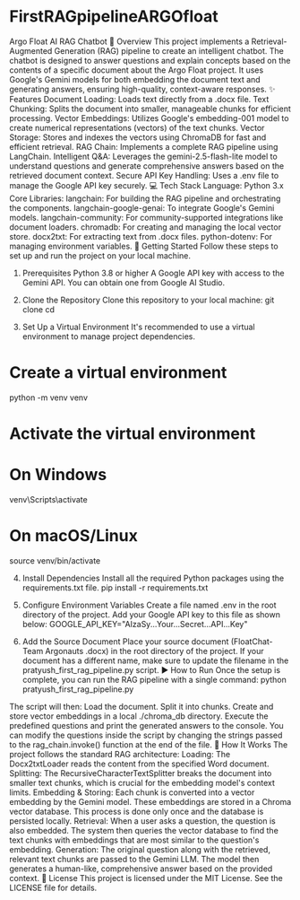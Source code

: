 # FirstRAGpipelineARGOfloat

Argo Float AI RAG Chatbot
📝 Overview
This project implements a Retrieval-Augmented Generation (RAG) pipeline to create an intelligent chatbot. The chatbot is designed to answer questions and explain concepts based on the contents of a specific document about the Argo Float project. It uses Google's Gemini models for both embedding the document text and generating answers, ensuring high-quality, context-aware responses.
✨ Features
Document Loading: Loads text directly from a .docx file.
Text Chunking: Splits the document into smaller, manageable chunks for efficient processing.
Vector Embeddings: Utilizes Google's embedding-001 model to create numerical representations (vectors) of the text chunks.
Vector Storage: Stores and indexes the vectors using ChromaDB for fast and efficient retrieval.
RAG Chain: Implements a complete RAG pipeline using LangChain.
Intelligent Q&A: Leverages the gemini-2.5-flash-lite model to understand questions and generate comprehensive answers based on the retrieved document context.
Secure API Key Handling: Uses a .env file to manage the Google API key securely.
💻 Tech Stack
Language: Python 3.x
Core Libraries:
langchain: For building the RAG pipeline and orchestrating the components.
langchain-google-genai: To integrate Google's Gemini models.
langchain-community: For community-supported integrations like document loaders.
chromadb: For creating and managing the local vector store.
docx2txt: For extracting text from .docx files.
python-dotenv: For managing environment variables.
🚀 Getting Started
Follow these steps to set up and run the project on your local machine.
1. Prerequisites
Python 3.8 or higher
A Google API key with access to the Gemini API. You can obtain one from Google AI Studio.
2. Clone the Repository
Clone this repository to your local machine:
git clone <your-repository-url>
cd <your-repository-directory>


3. Set Up a Virtual Environment
It's recommended to use a virtual environment to manage project dependencies.
# Create a virtual environment
python -m venv venv

# Activate the virtual environment
# On Windows
venv\Scripts\activate
# On macOS/Linux
source venv/bin/activate


4. Install Dependencies
Install all the required Python packages using the requirements.txt file.
pip install -r requirements.txt


5. Configure Environment Variables
Create a file named .env in the root directory of the project.
Add your Google API key to this file as shown below:
GOOGLE_API_KEY="AIzaSy...Your...Secret...API...Key"


6. Add the Source Document
Place your source document (FloatChat- Team Argonauts .docx) in the root directory of the project.
If your document has a different name, make sure to update the filename in the pratyush_first_rag_pipeline.py script.
▶️ How to Run
Once the setup is complete, you can run the RAG pipeline with a single command:
python pratyush_first_rag_pipeline.py


The script will then:
Load the document.
Split it into chunks.
Create and store vector embeddings in a local ./chroma_db directory.
Execute the predefined questions and print the generated answers to the console.
You can modify the questions inside the script by changing the strings passed to the rag_chain.invoke() function at the end of the file.
🔧 How It Works
The project follows the standard RAG architecture:
Loading: The Docx2txtLoader reads the content from the specified Word document.
Splitting: The RecursiveCharacterTextSplitter breaks the document into smaller text chunks, which is crucial for the embedding model's context limits.
Embedding & Storing: Each chunk is converted into a vector embedding by the Gemini model. These embeddings are stored in a Chroma vector database. This process is done only once and the database is persisted locally.
Retrieval: When a user asks a question, the question is also embedded. The system then queries the vector database to find the text chunks with embeddings that are most similar to the question's embedding.
Generation: The original question along with the retrieved, relevant text chunks are passed to the Gemini LLM. The model then generates a human-like, comprehensive answer based on the provided context.
📄 License
This project is licensed under the MIT License. See the LICENSE file for details.
